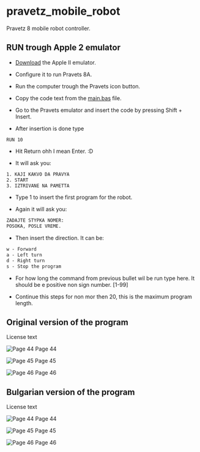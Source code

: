 # pravetz_mobile_robot
Pravetz 8 mobile robot controller.

## RUN trough Apple 2 emulator

- [Download](https://codeburst.io/running-programs-on-the-apple-ii-cc183aab268) the Apple II emulator.

- Configure it to run Pravets 8A.

- Run the computer trough the Pravets icon button.

- Copy the code text from the [main.bas](https://github.com/orlin369/pravetz_mobile_robot/blob/main/main.bas) file.

- Go to the Pravets emulator and insert the code by pressing Shift + Insert.

- After insertion is done type

```BASIC
RUN 10
```

- Hit Return ohh I mean Enter. :D

- It will ask you:

```txt
1. KAJI KAKVO DA PRAVYA
2. START
3. IZTRIVANE NA PAMETTA
```

- Type 1 to insert the first program for the robot.

- Again it will ask you:

```txt
ZADAJTE STYPKA NOMER:
POSOKA, POSLE VREME.
```

- Then insert the direction. It can be:

```txt
w - Forward
a - Left turn
d - Right turn
s - Stop the program
```

- For how long the command from previous bullet wil be run type here.
It should be e positive non sign number. [1-99]

- Continue this steps for non mor then 20, this is the maximum program length.

## Original version of the program

License text

![Page 44](https://raw.githubusercontent.com/orlin369/pravetz_mobile_robot/main/images/robots/pg_44.jpg "Page 44")
Page 44

![Page 45](https://raw.githubusercontent.com/orlin369/pravetz_mobile_robot/main/images/robots/pg_45.jpg "Page 45")
Page 45

![Page 46](https://raw.githubusercontent.com/orlin369/pravetz_mobile_robot/main/images/robots/pg_46.jpg "Page 46")
Page 46

## Bulgarian version of the program

License text

![Page 44](https://raw.githubusercontent.com/orlin369/pravetz_mobile_robot/main/images/robotite/pg_44.jpg "Page 44")
Page 44

![Page 45](https://raw.githubusercontent.com/orlin369/pravetz_mobile_robot/main/images/robotite/pg_45.jpg "Page 45")
Page 45

![Page 46](https://raw.githubusercontent.com/orlin369/pravetz_mobile_robot/main/images/robotite/pg_46.jpg "Page 46")
Page 46
